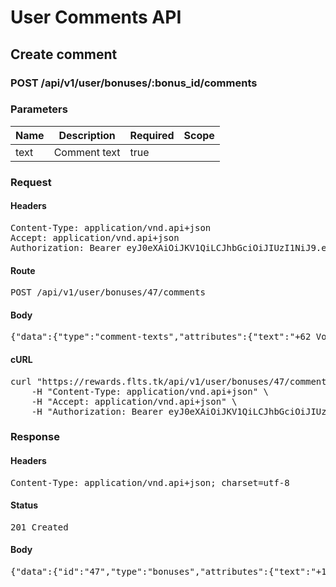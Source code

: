 # User Comments API

## Create comment

### POST /api/v1/user/bonuses/:bonus_id/comments

### Parameters

| Name | Description | Required | Scope |
|------|-------------|----------|-------|
| text | Comment text | true |  |

### Request

#### Headers

<pre>Content-Type: application/vnd.api+json
Accept: application/vnd.api+json
Authorization: Bearer eyJ0eXAiOiJKV1QiLCJhbGciOiJIUzI1NiJ9.eyJleHAiOjE1MTA5MjE4NzMsInN1YiI6MjgyfQ.pEEOWGb8M5zpjIj3x5EXr5zz5qAS7ZQHyAFCWxrHp3k</pre>

#### Route

<pre>POST /api/v1/user/bonuses/47/comments</pre>

#### Body

<pre>{"data":{"type":"comment-texts","attributes":{"text":"+62 Voluptas accusamus repudiandae quibusdam aut temporibus. #consequatur-qui-magni"}}}</pre>

#### cURL

<pre class="request">curl &quot;https://rewards.flts.tk/api/v1/user/bonuses/47/comments&quot; -d &#39;{&quot;data&quot;:{&quot;type&quot;:&quot;comment-texts&quot;,&quot;attributes&quot;:{&quot;text&quot;:&quot;+62 Voluptas accusamus repudiandae quibusdam aut temporibus. #consequatur-qui-magni&quot;}}}&#39; -X POST \
	-H &quot;Content-Type: application/vnd.api+json&quot; \
	-H &quot;Accept: application/vnd.api+json&quot; \
	-H &quot;Authorization: Bearer eyJ0eXAiOiJKV1QiLCJhbGciOiJIUzI1NiJ9.eyJleHAiOjE1MTA5MjE4NzMsInN1YiI6MjgyfQ.pEEOWGb8M5zpjIj3x5EXr5zz5qAS7ZQHyAFCWxrHp3k&quot;</pre>

### Response

#### Headers

<pre>Content-Type: application/vnd.api+json; charset=utf-8</pre>

#### Status

<pre>201 Created</pre>

#### Body

<pre>{"data":{"id":"47","type":"bonuses","attributes":{"text":"+11 to @kamron-mcdermott #quia-saepe-molestiae Thank you!","points":11,"total-points":157,"created-at":"2017-11-16T12:31:13.784Z"},"relationships":{"sender":{"data":{"id":"280","type":"users"}},"comments":{"data":[{"id":"10","type":"comments"}]}}},"included":[{"id":"10","type":"comments","attributes":{"created-at":"2017-11-16T12:31:13.904Z","text":"+62 Voluptas accusamus repudiandae quibusdam aut temporibus. #consequatur-qui-magni"},"relationships":{"bonus":{"data":{"id":"47","type":"bonuses"}},"sender":{"data":{"id":"282","type":"users"}}}}]}</pre>
